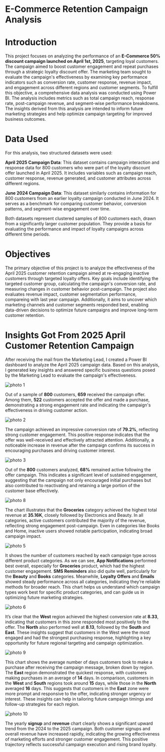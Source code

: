 #  E-Commerce Retention Campaign Analysis

# Introduction

This project focuses on analyzing the performance of an **E-Commerce 50% discount campaign launched on April 1st, 2025**, targeting loyal customers. The campaign aimed to boost customer engagement and repeat purchases through a strategic loyalty discount offer. The marketing team sought to evaluate the campaign's effectiveness by examining key performance indicators such as conversion rate, customer response, revenue impact, and engagement across different regions and customer segments.
To fulfill this objective, a comprehensive data analysis was conducted using Power BI. The analysis includes metrics such as total campaign reach, response rate, post-campaign revenue, and segment-wise performance breakdowns. The insights derived from this analysis are intended to inform future marketing strategies and help optimize campaign targeting for improved business outcomes.

# Data Used 

For this analysis, two structured datasets were used:

**April 2025 Campaign Data**: This dataset contains campaign interaction and response data for 800 customers who were part of the loyalty discount offer launched in April 2025. It includes variables such as campaign reach, customer response, revenue generated, and customer attributes across different regions.

**June 2024 Campaign Data**: This dataset similarly contains information for 800 customers from an earlier loyalty campaign conducted in June 2024. It serves as a benchmark for comparing customer behavior, conversion patterns, and segment-wise engagement over time.

Both datasets represent clustered samples of 800 customers each, drawn from a significantly larger customer population. They provide a basis for evaluating the performance and impact of loyalty campaigns across different time periods.

# Objectives 

The primary objective of this project is to analyze the effectiveness of the April 2025 customer retention campaign aimed at re-engaging inactive customers through targeted loyalty offers. Key goals include identifying the targeted customer group, calculating the campaign's conversion rate, and measuring changes in customer behavior post-campaign. The project also evaluates revenue impact, customer segmentation performance, compareing with last year campaign. Additionally, it aims to uncover which marketing channels and customer segments responded best, enabling data-driven decisions to optimize future campaigns and improve long-term customer retention.

# Insights Got From 2025 April Customer Retention Campaign 

After receiving the mail from the Marketing Lead, I created a Power BI dashboard to analyze the April 2025 campaign data. Based on this analysis, I generated key insights and answered specific business questions posed by the Marketing Lead to evaluate the campaign's effectiveness.

![photo 1](https://github.com/user-attachments/assets/5df0f14b-fa8b-442e-957b-526505c6685c)

Out of a sample of **800** customers, **659** received the campaign offer. Among them, **522** customers accepted the offer and made a purchase, demonstrating a strong engagement rate and indicating the campaign's effectiveness in driving customer action.

![photo 2 ](https://github.com/user-attachments/assets/bc747c8a-1b94-4515-808a-28d6956f6093)

The campaign achieved an impressive conversion rate of **79.2%**, reflecting strong customer engagement. This positive response indicates that the offer was well-received and effectively attracted attention. Additionally, a noticeable increase in revenue after the campaign confirms its success in encouraging purchases and driving customer interest.

![photo 3](https://github.com/user-attachments/assets/b88b12c5-b778-46c8-90c1-8aaad6071cbd)

Out of the **800** customers analyzed, **68%** remained active following the offer campaign. This indicates a significant level of sustained engagement, suggesting that the campaign not only encouraged initial purchases but also contributed to reactivating and retaining a large portion of the customer base effectively.

![photo 8](https://github.com/user-attachments/assets/30325cbf-8aef-45b9-9f98-53a9d35fa256)

The chart illustrates that the **Groceries** category achieved the highest total revenue at **35.16K**, closely followed by Electronics and Beauty. In all categories, active customers contributed the majority of the revenue, reflecting strong engagement post-campaign. Even in categories like Books and Home, inactive users showed notable participation, indicating broad campaign impact.

![photo 5](https://github.com/user-attachments/assets/6afb1f4b-61a0-48dd-aa4d-5dd511ff6c7d)

It shows the number of customers reached by each campaign type across different product categories. As we can see, **App Notifications** performed best overall, especially for **Groceries** product, which had the highest customer engagement. **SMS Reminders** also did quite well, particularly for the **Beauty** and **Books** categories.
Meanwhile, **Loyalty Offers** and **Emails** showed steady performance across all categories, indicating they’re reliable methods for broader reach. This chart helps us understand which campaign types work best for specific product categories, and can guide us in optimizing future marketing strategies.

![photo 6](https://github.com/user-attachments/assets/b4860d2c-63fb-441e-b2c9-96b94432e037)

It’s clear that the **West** region achieved the highest conversion rate at **8.33**, indicating that customers in this zone responded most positively to the offer. The **North** also performed well at **8.13**, followed by the **South** and **East**. These insights suggest that customers in the West were the most engaged and had the strongest purchasing response, highlighting a key opportunity for future regional targeting and campaign optimization.

![photo 9 ](https://github.com/user-attachments/assets/144dd151-2f0b-464e-9833-d7cc9e47bbaf)

This chart shows the average number of days customers took to make a purchase after receiving the campaign message, broken down by region. The **East** region demonstrated the quickest response, with customers making purchases in an average of **14** days. In comparison, customers in the **West** and **South** regions took around **15** days, while those in the **North** averaged **16** days.
This suggests that customers in the **East** zone were more prompt and responsive to the offer, indicating stronger urgency or interest. These insights can help in tailoring future campaign timings and follow-up strategies for each region.

![photo 10](https://github.com/user-attachments/assets/ab62a337-c0f6-4ea0-889d-869510fce181)

The yearly **signup** and **revenue** chart clearly shows a significant upward trend from the 2024 to the 2025 campaign. Both customer signups and overall revenue have increased rapidly, indicating the growing effectiveness of marketing efforts and stronger customer engagement. This positive trajectory reflects successful campaign execution and rising brand loyalty.



